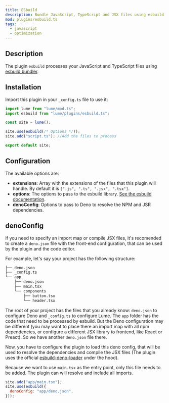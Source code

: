 ```yaml
---
title: ESbuild
description: Bundle JavaScript, TypeScript and JSX files using esbuild library.
mod: plugins/esbuild.ts
tags:
  - javascript
  - optimization
---
```


## Description

The plugin `esbuild` processes your JavaScript and TypeScript files using
[esbuild bundler](https://esbuild.github.io/).

## Installation

Import this plugin in your `_config.ts` file to use it:

```js
import lume from "lume/mod.ts";
import esbuild from "lume/plugins/esbuild.ts";

const site = lume();

site.use(esbuild(/* Options */));
site.add("script.ts"); //Add the files to process

export default site;
```

## Configuration

The available options are:

- **extensions**: Array with the extensions of the files that this plugin will
  handle. By default it is `[".js", ".ts", ".jsx", ".tsx"]`.
- **options**: The options to pass to the esbuild library.
  [See the esbuild documentation](https://esbuild.github.io/api/#simple-options).
- **denoConfig**: Options to pass to Deno to resolve the NPM and JSR
  dependencies.

## denoConfig

If you need to specify an import map or compile JSX files, it's recomended to
create a `deno.json` file with the front-end configuration, that can be used by
the plugin and the code editor.

For example, let's say your project has the following structure:

```txt
├── deno.json
├── _config.ts
└── app
    ├── deno.json
    ├── main.tsx
    └── components
        ├── button.tsx
        └── header.tsx
```

The root of your project has the files that you already know: `deno.json` to
configure Deno and `_config.ts` to configure Lume. The `app` folder has the code
that need to be processed by esbuild. But the Deno configuration may be
different (you may want to place there an import map with all npm dependencies,
or configure a different JSX library to frontend, like React or Preact). So we
have another `deno.json` file there.

Now, you have to configure the plugin to load this deno config, that will be
used to resolve the dependencies and compile the JSX files (The plugin uses the
official [esbuild-deno-loader](https://jsr.io/@luca/esbuild-deno-loader) under
the hood).

Because we want to use `main.tsx` as the entry point, only this file needs to be
added. The plugin can will resolve and include all imports.

```js
site.add("app/main.tsx");
site.use(esbuild({
  denoConfig: "app/deno.json",
}));
```
